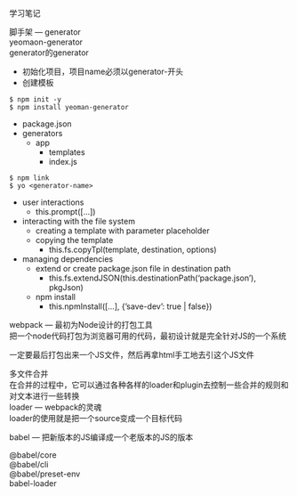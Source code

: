 学习笔记

脚手架 — generator   
yeomaon-generator   
generator的generator   
* 初始化项目，项目name必须以generator-开头
* 创建模板

```
$ npm init -y
$ npm install yeoman-generator
```

* package.json
* generators
    * app
        * templates
        * index.js

```
$ npm link
$ yo <generator-name>
```

* user interactions
    * this.prompt([...])
* interacting with the file system
    * creating a template with parameter placeholder
    * copying the template
        * this.fs.copyTpl(template, destination, options)
* managing dependencies
    * extend or create package.json file in destination path
        * this.fs.extendJSON(this.destinationPath(‘package.json’), pkgJson)
    * npm install
        * this.npmInstall([…], {’save-dev’: true | false})

webpack — 最初为Node设计的打包工具   
把一个node代码打包为浏览器可用的代码，最初设计就是完全针对JS的一个系统   

一定要最后打包出来一个JS文件，然后再拿html手工地去引这个JS文件   

多文件合并   
在合并的过程中，它可以通过各种各样的loader和plugin去控制一些合并的规则和对文本进行一些转换   
loader — webpack的灵魂   
loader的使用就是把一个source变成一个目标代码   

babel — 把新版本的JS编译成一个老版本的JS的版本   

@babel/core   
@babel/cli   
@babel/preset-env   
babel-loader   
